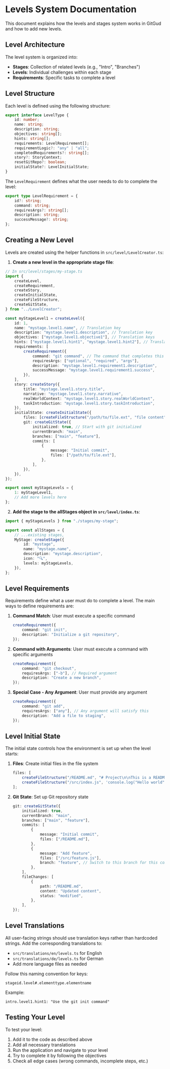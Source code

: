 # Levels System Documentation

This document explains how the levels and stages system works in GitGud and how to add new levels.

## Level Architecture

The level system is organized into:

- **Stages**: Collection of related levels (e.g., "Intro", "Branches")
- **Levels**: Individual challenges within each stage
- **Requirements**: Specific tasks to complete a level

## Level Structure

Each level is defined using the following structure:

```typescript
export interface LevelType {
    id: number;
    name: string;
    description: string;
    objectives: string[];
    hints: string[];
    requirements: LevelRequirement[];
    requirementLogic?: "any" | "all";
    completedRequirements?: string[];
    story?: StoryContext;
    resetGitRepo?: boolean;
    initialState?: LevelInitialState;
}
```

The `LevelRequirement` defines what the user needs to do to complete the level:

```typescript
export type LevelRequirement = {
    id?: string;
    command: string;
    requiresArgs?: string[];
    description: string;
    successMessage?: string;
};
```

## Creating a New Level

Levels are created using the helper functions in `src/level/LevelCreator.ts`:

1. **Create a new level in the appropriate stage file**:

```typescript
// In src/level/stages/my-stage.ts
import {
    createLevel,
    createRequirement,
    createStory,
    createInitialState,
    createFileStructure,
    createGitState,
} from "../LevelCreator";

const myStageLevel1 = createLevel({
    id: 1,
    name: "mystage.level1.name", // Translation key
    description: "mystage.level1.description", // Translation key
    objectives: ["mystage.level1.objective1"], // Translation keys
    hints: ["mystage.level1.hint1", "mystage.level1.hint2"], // Translation keys
    requirements: [
        createRequirement({
            command: "git command", // The command that completes this level
            requiresArgs: ["optional", "required", "args"],
            description: "mystage.level1.requirement1.description",
            successMessage: "mystage.level1.requirement1.success",
        }),
    ],
    story: createStory({
        title: "mystage.level1.story.title",
        narrative: "mystage.level1.story.narrative",
        realWorldContext: "mystage.level1.story.realWorldContext",
        taskIntroduction: "mystage.level1.story.taskIntroduction",
    }),
    initialState: createInitialState({
        files: [createFileStructure("/path/to/file.ext", "file content")],
        git: createGitState({
            initialized: true, // Start with git initialized
            currentBranch: "main",
            branches: ["main", "feature"],
            commits: [
                {
                    message: "Initial commit",
                    files: ["/path/to/file.ext"],
                },
            ],
        }),
    }),
});

export const myStageLevels = {
    1: myStageLevel1,
    // Add more levels here
};
```

2. **Add the stage to the allStages object in `src/level/index.ts`**:

```typescript
import { myStageLevels } from "./stages/my-stage";

export const allStages = {
    // ...existing stages,
    MyStage: createStage({
        id: "mystage",
        name: "mystage.name",
        description: "mystage.description",
        icon: "🔍",
        levels: myStageLevels,
    }),
};
```

## Level Requirements

Requirements define what a user must do to complete a level. The main ways to define requirements are:

1. **Command Match**: User must execute a specific command

    ```typescript
    createRequirement({
        command: "git init",
        description: "Initialize a git repository",
    });
    ```

2. **Command with Arguments**: User must execute a command with specific arguments

    ```typescript
    createRequirement({
        command: "git checkout",
        requiresArgs: ["-b"], // Required argument
        description: "Create a new branch",
    });
    ```

3. **Special Case - Any Argument**: User must provide any argument
    ```typescript
    createRequirement({
        command: "git add",
        requiresArgs: ["any"], // Any argument will satisfy this
        description: "Add a file to staging",
    });
    ```

## Level Initial State

The initial state controls how the environment is set up when the level starts:

1. **Files**: Create initial files in the file system

    ```typescript
    files: [
        createFileStructure("/README.md", "# Project\n\nThis is a README file"),
        createFileStructure("/src/index.js", 'console.log("Hello world");'),
    ];
    ```

2. **Git State**: Set up Git repository state
    ```typescript
    git: createGitState({
        initialized: true,
        currentBranch: "main",
        branches: ["main", "feature"],
        commits: [
            {
                message: "Initial commit",
                files: ["/README.md"],
            },
            {
                message: "Add feature",
                files: ["/src/feature.js"],
                branch: "feature", // Switch to this branch for this commit
            },
        ],
        fileChanges: [
            {
                path: "/README.md",
                content: "Updated content",
                status: "modified",
            },
        ],
    });
    ```

## Level Translations

All user-facing strings should use translation keys rather than hardcoded strings. Add the corresponding translations to:

- `src/translations/en/levels.ts` for English
- `src/translations/de/levels.ts` for German
- Add more language files as needed

Follow this naming convention for keys:

```
stageid.level#.elementtype.elementname
```

Example:

```
intro.level1.hint1: "Use the git init command"
```

## Testing Your Level

To test your level:

1. Add it to the code as described above
2. Add all necessary translations
3. Run the application and navigate to your level
4. Try to complete it by following the objectives
5. Check all edge cases (wrong commands, incomplete steps, etc.)
